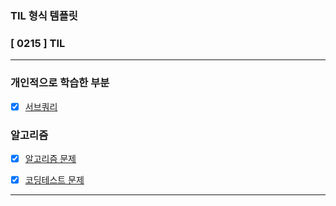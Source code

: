 ### TIL 형식 템플릿

### [ 0215  ] TIL

---

### 개인적으로 학습한 부분
- [x] [서브쿼리](/books/SQL%20레벨업/서브쿼리.md)

### 알고리즘

- [x] [알고리즘 문제]()

- [x] [코딩테스트 문제]()

---
